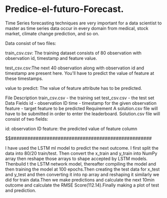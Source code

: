 # Predice-el-futuro-Forecast.

Time Series forecasting techniques are very important for a data scientist to master as time series data occur in every domain from medical, stock market, climate change prediction, and so on.

Data consist of two files:

train_csv.csv: The training dataset consists of 80 observation with observation id, timestamp and feature value.

test_csv.csv:The next 40 observation along with observation id and timestamp are present here. You'll have to predict the value of feature at these timestamps.

value to predict: The value of feature attribute has to be predicted.

File Description
train_csv.csv - the training set
test_csv.csv - the test set
Data Fields
id - observation ID
time - timestamp for the given observation
feature - target feature to be predicted
Requirement
A solution.csv file will have to be submitted in order to enter the leaderboard. Solution.csv file will consist of two fields:

id: observation ID
feature: the predicted value of feature column


$$$$$$$$$$$$$$$$$$###################################################

I have used the LSTM ml model to predict the next outcome. I first split the data into 80/20 train/test. Then convert the x_train and y_train into NumPy array then reshape those arrays to shape accepted by LSTM models. Thenbuild t the LSTM network model, thereafter compiling the model and then training the model at 100 epochs.Then creating the test data for x_test and y_test and then converting it into np array and reshaping it similarly we did for train data.Then we make predictions and calculate the next 10min outcome and calculate the RMSE Score(112.14).Finally making a plot of test and prediction.
